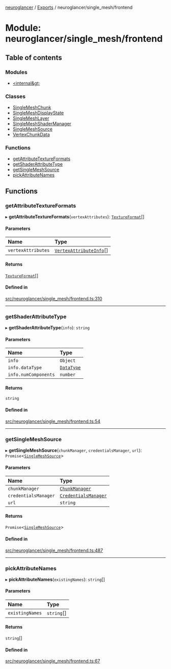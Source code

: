 [neuroglancer](../README.md) / [Exports](../modules.md) / neuroglancer/single\_mesh/frontend

# Module: neuroglancer/single\_mesh/frontend

## Table of contents

### Modules

- [&lt;internal\&gt;](neuroglancer_single_mesh_frontend._internal_.md)

### Classes

- [SingleMeshChunk](../classes/neuroglancer_single_mesh_frontend.SingleMeshChunk.md)
- [SingleMeshDisplayState](../classes/neuroglancer_single_mesh_frontend.SingleMeshDisplayState.md)
- [SingleMeshLayer](../classes/neuroglancer_single_mesh_frontend.SingleMeshLayer.md)
- [SingleMeshShaderManager](../classes/neuroglancer_single_mesh_frontend.SingleMeshShaderManager.md)
- [SingleMeshSource](../classes/neuroglancer_single_mesh_frontend.SingleMeshSource.md)
- [VertexChunkData](../classes/neuroglancer_single_mesh_frontend.VertexChunkData.md)

### Functions

- [getAttributeTextureFormats](neuroglancer_single_mesh_frontend.md#getattributetextureformats)
- [getShaderAttributeType](neuroglancer_single_mesh_frontend.md#getshaderattributetype)
- [getSingleMeshSource](neuroglancer_single_mesh_frontend.md#getsinglemeshsource)
- [pickAttributeNames](neuroglancer_single_mesh_frontend.md#pickattributenames)

## Functions

### getAttributeTextureFormats

▸ **getAttributeTextureFormats**(`vertexAttributes`): [`TextureFormat`](../classes/neuroglancer_webgl_texture_access.TextureFormat.md)[]

#### Parameters

| Name | Type |
| :------ | :------ |
| `vertexAttributes` | [`VertexAttributeInfo`](../interfaces/neuroglancer_single_mesh_base.VertexAttributeInfo.md)[] |

#### Returns

[`TextureFormat`](../classes/neuroglancer_webgl_texture_access.TextureFormat.md)[]

#### Defined in

[src/neuroglancer/single_mesh/frontend.ts:310](https://github.com/ActiveBrainAtlas2/neuroglancer/blob/91617476/src/neuroglancer/single_mesh/frontend.ts#L310)

___

### getShaderAttributeType

▸ **getShaderAttributeType**(`info`): `string`

#### Parameters

| Name | Type |
| :------ | :------ |
| `info` | `Object` |
| `info.dataType` | [`DataType`](../enums/neuroglancer_util_data_type.DataType.md) |
| `info.numComponents` | `number` |

#### Returns

`string`

#### Defined in

[src/neuroglancer/single_mesh/frontend.ts:54](https://github.com/ActiveBrainAtlas2/neuroglancer/blob/91617476/src/neuroglancer/single_mesh/frontend.ts#L54)

___

### getSingleMeshSource

▸ **getSingleMeshSource**(`chunkManager`, `credentialsManager`, `url`): `Promise`<[`SingleMeshSource`](../classes/neuroglancer_single_mesh_frontend.SingleMeshSource.md)\>

#### Parameters

| Name | Type |
| :------ | :------ |
| `chunkManager` | [`ChunkManager`](../classes/neuroglancer_chunk_manager_frontend.ChunkManager.md) |
| `credentialsManager` | [`CredentialsManager`](../interfaces/neuroglancer_credentials_provider.CredentialsManager.md) |
| `url` | `string` |

#### Returns

`Promise`<[`SingleMeshSource`](../classes/neuroglancer_single_mesh_frontend.SingleMeshSource.md)\>

#### Defined in

[src/neuroglancer/single_mesh/frontend.ts:487](https://github.com/ActiveBrainAtlas2/neuroglancer/blob/91617476/src/neuroglancer/single_mesh/frontend.ts#L487)

___

### pickAttributeNames

▸ **pickAttributeNames**(`existingNames`): `string`[]

#### Parameters

| Name | Type |
| :------ | :------ |
| `existingNames` | `string`[] |

#### Returns

`string`[]

#### Defined in

[src/neuroglancer/single_mesh/frontend.ts:67](https://github.com/ActiveBrainAtlas2/neuroglancer/blob/91617476/src/neuroglancer/single_mesh/frontend.ts#L67)
